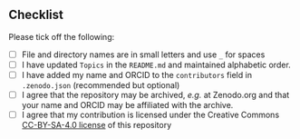 ## Checklist

Please tick off the following:

- [ ] File and directory names are in small letters and use `_` for spaces
- [ ] I have updated `Topics` in the `README.md` and maintained alphabetic order.
- [ ] I have added my name and ORCID to the `contributors` field in `.zenodo.json` (recommended but optional)
- [ ] I agree that the repository may be archived, *e.g.* at Zenodo.org and that your name and ORCID may be affiliated with the archive.
- [ ] I agree that my contribution is licensed under the Creative Commons
      [CC-BY-SA-4.0 license](https://creativecommons.org/licenses/by-sa/4.0) of this repository
